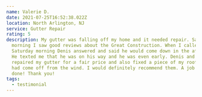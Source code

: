 ```yaml
---
name: Valerie D.
date: 2021-07-25T16:52:38.022Z
location: North Arlington, NJ
service: Gutter Repair
rating: 5
description: My gutter was falling off my home and it needed repair. Saturday
  morning I saw good reviews about the Great Construction. When I called early
  Saturday morning Denis answered and said he would come down in the afternoon.
  He texted me that he was on his way and he was even early. Denis and Ben
  repaired my gutter for a fair price and also fixed a piece of my roofing that
  had come off from the wind. I would definitely recommend them. A job well
  done! Thank you!
tags:
  - testimonial
---
```

